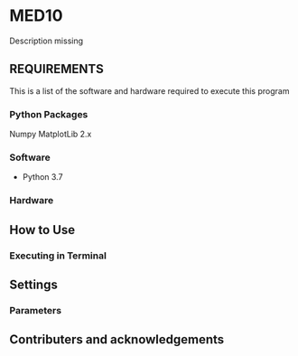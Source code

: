 # MED10
Description missing

## REQUIREMENTS
This is a list of the software and hardware required to execute this program

### Python Packages
Numpy
MatplotLib 2.x

### Software
* Python 3.7

### Hardware

## How to Use

### Executing in Terminal

## Settings

### Parameters

## Contributers and acknowledgements

